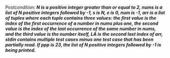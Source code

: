 Postcondition: ***N is a positive integer greater than or equal to 2, nums is a list of N positive integers followed by -1, s is N, e is 0, num is -1, arr is a list of tuples where each tuple contains three values: the first value is the index of the first occurrence of a number in nums plus one, the second value is the index of the last occurrence of the same number in nums, and the third value is the number itself, LA is the second last index of arr, stdin contains multiple test cases minus one test case that has been partially read. If ppp is 23, the list of N positive integers followed by -1 is being printed.***